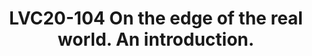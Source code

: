 ---
categories:
- lvc20
description: Raspberry Pis have been there like forever, and have sold like hot cakes
  for 8 years now. Lots of people have done very ambitious projects (self driving
  robot, anyone?), and new ideas and projects surface everyday. Be it building a supercomputer
  by stacking lots of SBCs, a bitcoin miner, a brewery system, home automation, a
  weather station or any crazy idea, the only limit seems to be your imagination.<br
  /><br />Of course, these little beasts can also be used as servers. For years, Docker
  has been used only on big servers, but after resin.io ported Docker to the Arm processor,
  everything changed.<br /><br />Pretty cool to be able to run Docker on that kind
  of mini machines, but what kind of service could you run on Docker with so little
  memory? Lots of things in fact&hellip;<br /><br />And what if you could get the
  best of both worlds? What could you do with a machine able to interact with hardware
  (🌡️, 📹 , 🚦) thanks to Docker? Could you transform your Raspberry Pi into an edge
  computing node, an IoT on steroids 💪 or anything in between?
image: /assets/images/featured-images/lvc20/LVC20-104.png
session_id: LVC20-104
session_room: Track 1 - IoT/Edge/Embedded
session_slot:
  end_time: 2020-09-22 12:40
  start_time: 2020-09-22 12:15
session_speakers:
- speaker_bio: 'Father of two, husband of one, geek in denial, fond of handheld devices
    since 1989, beekeepeer and permie. #Linux #Android #Docker #ARMV8 #IOT&lt;br&gt;&lt;br&gt;Joined
    Worldline in 1999.&lt;br&gt;Currently works as an continuous integration for mobile
    development specialist in a transversal unit.&lt;br&gt;Fond of Linux and open
    source, hand-held devices (SBC…).&lt;br&gt;Also interested in new techniques in
    gardening, woodworking by hand, bike commuting and tons of other subjects.&lt;br&gt;Disguised
    as taciturn, but a chatterbox.&lt;br&gt;&lt;br&gt;Trying to push the use of ARM
    Socs in his job and everywhere else…'
  speaker_company: Worldline
  speaker_image: http://avatars.sched.co/0/a8/10468624/avatar.jpg.320x320px.jpg?d8d
  speaker_name: Bruno Verachten
  speaker_position: Hacker in Residence
  speaker_role: attendee, speaker
session_track: IoT and Embedded
tag: session
tags: IoT and Embedded
title: LVC20-104 On the edge of the real world. An introduction.
---